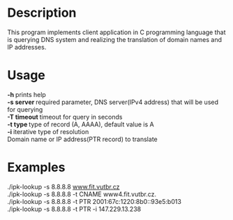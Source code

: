 # Description
This program implements client application in C programming language that is querying DNS system and realizing the translation of domain names and IP addresses.

# Usage
<strong> -h </strong> prints help <br>
<strong> -s server </strong> required parameter, DNS server(IPv4 address) that will be used for querying <br>
<strong> -T timeout </strong> timeout for query in seconds <br>
<strong> -t type </strong> type of record (A, AAAA), default value is A <br>
<strong> -i </strong> iterative type of resolution<br>
<strong> <name> </strong> Domain name or IP address(PTR record) to translate 

# Examples
  ./ipk-lookup -s 8.8.8.8 www.fit.vutbr.cz <br>
  ./ipk-lookup -s 8.8.8.8 -t CNAME www4.fit.vutbr.cz. <br>
  ./ipk-lookup -s 8.8.8.8 -t PTR 2001:67c:1220:8b0::93e5:b013 <br>
  ./ipk-lookup -s 8.8.8.8 -t PTR -i 147.229.13.238 <br>
